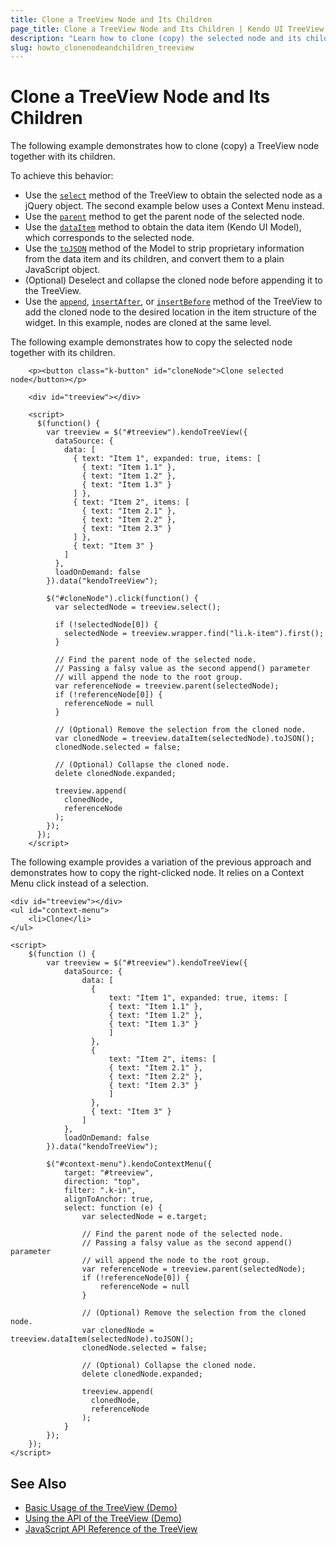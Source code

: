 ```yaml
---
title: Clone a TreeView Node and Its Children
page_title: Clone a TreeView Node and Its Children | Kendo UI TreeView
description: "Learn how to clone (copy) the selected node and its children in a Kendo UI TreeView."
slug: howto_clonenodeandchildren_treeview
---
```


# Clone a TreeView Node and Its Children

The following example demonstrates how to clone (copy) a TreeView node together with its children.

To achieve this behavior:
* Use the [`select`](/api/javascript/ui/treeview/methods/select) method of the TreeView to obtain the selected node as a jQuery object. The second example below uses a Context Menu instead.
* Use the [`parent`](/api/javascript/ui/treeview/methods/parent) method to get the parent node of the selected node.
* Use the [`dataItem`](/api/javascript/ui/treeview/methods/dataitem) method to obtain the data item (Kendo UI Model), which corresponds to the selected node.
* Use the [`toJSON`](/api/javascript/data/model/methods/tojson) method of the Model to strip proprietary information from the data item and its children, and convert them to a plain JavaScript object.
* (Optional) Deselect and collapse the cloned node before appending it to the TreeView.
* Use the [`append`](/api/javascript/ui/treeview/methods/append), [`insertAfter`](/api/javascript/ui/treeview/methods/insertafter), or [`insertBefore`](/api/javascript/ui/treeview/methods/insertbefore) method of the TreeView to add the cloned node to the desired location in the item structure of the widget. In this example, nodes are cloned at the same level.

The following example demonstrates how to copy the selected node together with its children.

```dojo
    <p><button class="k-button" id="cloneNode">Clone selected node</button></p>

    <div id="treeview"></div>

    <script>
      $(function() {
        var treeview = $("#treeview").kendoTreeView({
          dataSource: {
            data: [
              { text: "Item 1", expanded: true, items: [
                { text: "Item 1.1" },
                { text: "Item 1.2" },
                { text: "Item 1.3" }
              ] },
              { text: "Item 2", items: [
                { text: "Item 2.1" },
                { text: "Item 2.2" },
                { text: "Item 2.3" }
              ] },
              { text: "Item 3" }
            ]
          },
          loadOnDemand: false
        }).data("kendoTreeView");

        $("#cloneNode").click(function() {
          var selectedNode = treeview.select();

          if (!selectedNode[0]) {
            selectedNode = treeview.wrapper.find("li.k-item").first();
          }

          // Find the parent node of the selected node.
          // Passing a falsy value as the second append() parameter
          // will append the node to the root group.
          var referenceNode = treeview.parent(selectedNode);
          if (!referenceNode[0]) {
            referenceNode = null
          }

          // (Optional) Remove the selection from the cloned node.
          var clonedNode = treeview.dataItem(selectedNode).toJSON();
          clonedNode.selected = false;

          // (Optional) Collapse the cloned node.
          delete clonedNode.expanded;

          treeview.append(
            clonedNode,
            referenceNode
          );
        });
      });
    </script>
```

The following example provides a variation of the previous approach and demonstrates how to copy the right-clicked node. It relies on a Context Menu click instead of a selection.

```dojo
<div id="treeview"></div>
<ul id="context-menu">
    <li>Clone</li>
</ul>

<script>
    $(function () {
        var treeview = $("#treeview").kendoTreeView({
            dataSource: {
                data: [
                  {
                      text: "Item 1", expanded: true, items: [
                      { text: "Item 1.1" },
                      { text: "Item 1.2" },
                      { text: "Item 1.3" }
                      ]
                  },
                  {
                      text: "Item 2", items: [
                      { text: "Item 2.1" },
                      { text: "Item 2.2" },
                      { text: "Item 2.3" }
                      ]
                  },
                  { text: "Item 3" }
                ]
            },
            loadOnDemand: false
        }).data("kendoTreeView");

        $("#context-menu").kendoContextMenu({
            target: "#treeview",
            direction: "top",
            filter: ".k-in",
            alignToAnchor: true,
            select: function (e) {
                var selectedNode = e.target;

                // Find the parent node of the selected node.
                // Passing a falsy value as the second append() parameter
                // will append the node to the root group.
                var referenceNode = treeview.parent(selectedNode);
                if (!referenceNode[0]) {
                    referenceNode = null
                }

                // (Optional) Remove the selection from the cloned node.
                var clonedNode = treeview.dataItem(selectedNode).toJSON();
                clonedNode.selected = false;

                // (Optional) Collapse the cloned node.
                delete clonedNode.expanded;

                treeview.append(
                  clonedNode,
                  referenceNode
                );
            }
        });
    });
</script>
```

## See Also

* [Basic Usage of the TreeView (Demo)](https://demos.telerik.com/kendo-ui/treeview/index)
* [Using the API of the TreeView (Demo)](https://demos.telerik.com/kendo-ui/treeview/api)
* [JavaScript API Reference of the TreeView](/api/javascript/ui/treeview)

